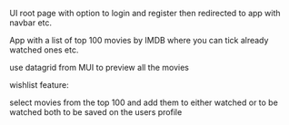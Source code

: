 UI
root page with option to login and register
then redirected to app with navbar etc.

App with a list of top 100 movies by IMDB where you can tick already watched ones etc. 

use datagrid from MUI to preview all the movies


wishlist feature: 

select movies from the top 100 and add them to either watched or to be watched both to be saved on the users profile 
